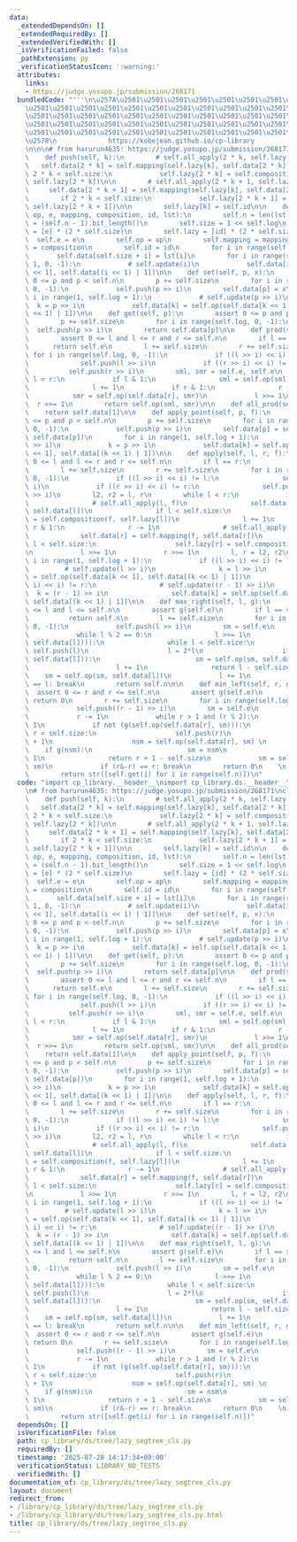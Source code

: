 ```yaml
---
data:
  _extendedDependsOn: []
  _extendedRequiredBy: []
  _extendedVerifiedWith: []
  _isVerificationFailed: false
  _pathExtension: py
  _verificationStatusIcon: ':warning:'
  attributes:
    links:
    - https://judge.yosupo.jp/submission/268171
  bundledCode: "'''\n\u257A\u2501\u2501\u2501\u2501\u2501\u2501\u2501\u2501\u2501\u2501\
    \u2501\u2501\u2501\u2501\u2501\u2501\u2501\u2501\u2501\u2501\u2501\u2501\u2501\
    \u2501\u2501\u2501\u2501\u2501\u2501\u2501\u2501\u2501\u2501\u2501\u2501\u2501\
    \u2501\u2501\u2501\u2501\u2501\u2501\u2501\u2501\u2501\u2501\u2501\u2501\u2501\
    \u2501\u2501\u2501\u2501\u2501\u2501\u2501\u2501\u2501\u2501\u2501\u2501\u2501\
    \u2578\n             https://kobejean.github.io/cp-library               \n'''\n\
    \n\n\n# from harurun4635: https://judge.yosupo.jp/submission/268171\nclass LazySegTree:\n\
    \    def push(self, k):\n        # self.all_apply(2 * k, self.lazy[k])\n     \
    \   self.data[2 * k] = self.mapping(self.lazy[k], self.data[2 * k])\n        if\
    \ 2 * k < self.size:\n            self.lazy[2 * k] = self.composition(self.lazy[k],\
    \ self.lazy[2 * k])\n\n        # self.all_apply(2 * k + 1, self.lazy[k])\n   \
    \     self.data[2 * k + 1] = self.mapping(self.lazy[k], self.data[2 * k + 1])\n\
    \        if 2 * k < self.size:\n            self.lazy[2 * k + 1] = self.composition(self.lazy[k],\
    \ self.lazy[2 * k + 1])\n\n        self.lazy[k] = self.id\n\n    def __init__(self,\
    \ op, e, mapping, composition, id, lst):\n        self.n = len(lst)\n        self.log\
    \ = (self.n - 1).bit_length()\n        self.size = 1 << self.log\n        self.data\
    \ = [e] * (2 * self.size)\n        self.lazy = [id] * (2 * self.size)\n      \
    \  self.e = e\n        self.op = op\n        self.mapping = mapping\n        self.composition\
    \ = composition\n        self.id = id\n        for i in range(self.n):\n     \
    \       self.data[self.size + i] = lst[i]\n        for i in range(self.size -\
    \ 1, 0, -1):\n            # self.update(i)\n            self.data[i] = self.op(self.data[i\
    \ << 1], self.data[(i << 1) | 1])\n\n    def set(self, p, x):\n        assert\
    \ 0 <= p and p < self.n\n        p += self.size\n        for i in range(self.log,\
    \ 0, -1):\n            self.push(p >> i)\n        self.data[p] = x\n        for\
    \ i in range(1, self.log + 1):\n            # self.update(p >> i)\n          \
    \  k = p >> i\n            self.data[k] = self.op(self.data[k << 1], self.data[(k\
    \ << 1) | 1])\n\n    def get(self, p):\n        assert 0 <= p and p < self.n\n\
    \        p += self.size\n        for i in range(self.log, 0, -1):\n          \
    \  self.push(p >> i)\n        return self.data[p]\n\n    def prod(self, l, r):\n\
    \        assert 0 <= l and l <= r and r <= self.n\n        if l == r:\n      \
    \      return self.e\n        l += self.size\n        r += self.size\n       \
    \ for i in range(self.log, 0, -1):\n            if ((l >> i) << i) != l:\n   \
    \             self.push(l >> i)\n            if ((r >> i) << i) != r:\n      \
    \          self.push(r >> i)\n        sml, smr = self.e, self.e\n        while\
    \ l < r:\n            if l & 1:\n                sml = self.op(sml, self.data[l])\n\
    \                l += 1\n            if r & 1:\n                r -= 1\n     \
    \           smr = self.op(self.data[r], smr)\n            l >>= 1\n          \
    \  r >>= 1\n        return self.op(sml, smr)\n\n    def all_prod(self):\n    \
    \    return self.data[1]\n\n    def apply_point(self, p, f):\n        assert 0\
    \ <= p and p < self.n\n        p += self.size\n        for i in range(self.log,\
    \ 0, -1):\n            self.push(p >> i)\n        self.data[p] = self.mapping(f,\
    \ self.data[p])\n        for i in range(1, self.log + 1):\n            # self.update(p\
    \ >> i)\n            k = p >> i\n            self.data[k] = self.op(self.data[k\
    \ << 1], self.data[(k << 1) | 1])\n\n    def apply(self, l, r, f):\n        assert\
    \ 0 <= l and l <= r and r <= self.n\n        if l == r:\n            return\n\
    \        l += self.size\n        r += self.size\n        for i in range(self.log,\
    \ 0, -1):\n            if ((l >> i) << i) != l:\n                self.push(l >>\
    \ i)\n            if ((r >> i) << i) != r:\n                self.push((r - 1)\
    \ >> i)\n        l2, r2 = l, r\n        while l < r:\n            if l & 1:\n\
    \                # self.all_apply(l, f)\n                self.data[l] = self.mapping(f,\
    \ self.data[l])\n                if l < self.size:\n                    self.lazy[l]\
    \ = self.composition(f, self.lazy[l])\n                l += 1\n            if\
    \ r & 1:\n                r -= 1\n                # self.all_apply(r, f)\n   \
    \             self.data[r] = self.mapping(f, self.data[r])\n                if\
    \ l < self.size:\n                    self.lazy[r] = self.composition(f, self.lazy[r])\n\
    \n            l >>= 1\n            r >>= 1\n        l, r = l2, r2\n        for\
    \ i in range(1, self.log + 1):\n            if ((l >> i) << i) != l:\n       \
    \         # self.update(l >> i)\n                k = l >> i\n                self.data[k]\
    \ = self.op(self.data[k << 1], self.data[(k << 1) | 1])\n            if ((r >>\
    \ i) << i) != r:\n                # self.update((r - 1) >> i)\n              \
    \  k = (r - 1) >> i\n                self.data[k] = self.op(self.data[k << 1],\
    \ self.data[(k << 1) | 1])\n\n    def max_right(self, l, g):\n        assert 0\
    \ <= l and l <= self.n\n        assert g(self.e)\n        if l == self.n:\n  \
    \          return self.n\n        l += self.size\n        for i in range(self.log,\
    \ 0, -1):\n            self.push(l >> i)\n        sm = self.e\n        while 1:\n\
    \            while l % 2 == 0:\n                l >>= 1\n            if not (g(self.op(sm,\
    \ self.data[l]))):\n                while l < self.size:\n                   \
    \ self.push(l)\n                    l = 2*l\n                    if g(self.op(sm,\
    \ self.data[l])):\n                        sm = self.op(sm, self.data[l])\n  \
    \                      l += 1\n                return l - self.size\n        \
    \    sm = self.op(sm, self.data[l])\n            l += 1\n            if (l&-l)\
    \ == l: break\n        return self.n\n\n    def min_left(self, r, g):\n      \
    \  assert 0 <= r and r <= self.n\n        assert g(self.e)\n        if r == 0:\
    \ return 0\n        r += self.size\n        for i in range(self.log, 0, -1):\n\
    \            self.push((r - 1) >> i)\n        sm = self.e\n        while 1:\n\
    \            r -= 1\n            while r > 1 and (r % 2):\n                r >>=\
    \ 1\n            if not (g(self.op(self.data[r], sm))):\n                while\
    \ r < self.size:\n                    self.push(r)\n                    r = 2*r\
    \ + 1\n                    nsm = self.op(self.data[r], sm) \n                \
    \    if g(nsm):\n                        sm = nsm\n                        r -=\
    \ 1\n                return r + 1 - self.size\n            sm = self.op(self.data[r],\
    \ sm)\n            if (r&-r) == r: break\n        return 0\n    \n    def __str__(self):\n\
    \        return str([self.get(i) for i in range(self.n)])\n"
  code: "import cp_library.__header__\nimport cp_library.ds.__header__\nimport cp_library.ds.tree.__header__\n\
    \n# from harurun4635: https://judge.yosupo.jp/submission/268171\nclass LazySegTree:\n\
    \    def push(self, k):\n        # self.all_apply(2 * k, self.lazy[k])\n     \
    \   self.data[2 * k] = self.mapping(self.lazy[k], self.data[2 * k])\n        if\
    \ 2 * k < self.size:\n            self.lazy[2 * k] = self.composition(self.lazy[k],\
    \ self.lazy[2 * k])\n\n        # self.all_apply(2 * k + 1, self.lazy[k])\n   \
    \     self.data[2 * k + 1] = self.mapping(self.lazy[k], self.data[2 * k + 1])\n\
    \        if 2 * k < self.size:\n            self.lazy[2 * k + 1] = self.composition(self.lazy[k],\
    \ self.lazy[2 * k + 1])\n\n        self.lazy[k] = self.id\n\n    def __init__(self,\
    \ op, e, mapping, composition, id, lst):\n        self.n = len(lst)\n        self.log\
    \ = (self.n - 1).bit_length()\n        self.size = 1 << self.log\n        self.data\
    \ = [e] * (2 * self.size)\n        self.lazy = [id] * (2 * self.size)\n      \
    \  self.e = e\n        self.op = op\n        self.mapping = mapping\n        self.composition\
    \ = composition\n        self.id = id\n        for i in range(self.n):\n     \
    \       self.data[self.size + i] = lst[i]\n        for i in range(self.size -\
    \ 1, 0, -1):\n            # self.update(i)\n            self.data[i] = self.op(self.data[i\
    \ << 1], self.data[(i << 1) | 1])\n\n    def set(self, p, x):\n        assert\
    \ 0 <= p and p < self.n\n        p += self.size\n        for i in range(self.log,\
    \ 0, -1):\n            self.push(p >> i)\n        self.data[p] = x\n        for\
    \ i in range(1, self.log + 1):\n            # self.update(p >> i)\n          \
    \  k = p >> i\n            self.data[k] = self.op(self.data[k << 1], self.data[(k\
    \ << 1) | 1])\n\n    def get(self, p):\n        assert 0 <= p and p < self.n\n\
    \        p += self.size\n        for i in range(self.log, 0, -1):\n          \
    \  self.push(p >> i)\n        return self.data[p]\n\n    def prod(self, l, r):\n\
    \        assert 0 <= l and l <= r and r <= self.n\n        if l == r:\n      \
    \      return self.e\n        l += self.size\n        r += self.size\n       \
    \ for i in range(self.log, 0, -1):\n            if ((l >> i) << i) != l:\n   \
    \             self.push(l >> i)\n            if ((r >> i) << i) != r:\n      \
    \          self.push(r >> i)\n        sml, smr = self.e, self.e\n        while\
    \ l < r:\n            if l & 1:\n                sml = self.op(sml, self.data[l])\n\
    \                l += 1\n            if r & 1:\n                r -= 1\n     \
    \           smr = self.op(self.data[r], smr)\n            l >>= 1\n          \
    \  r >>= 1\n        return self.op(sml, smr)\n\n    def all_prod(self):\n    \
    \    return self.data[1]\n\n    def apply_point(self, p, f):\n        assert 0\
    \ <= p and p < self.n\n        p += self.size\n        for i in range(self.log,\
    \ 0, -1):\n            self.push(p >> i)\n        self.data[p] = self.mapping(f,\
    \ self.data[p])\n        for i in range(1, self.log + 1):\n            # self.update(p\
    \ >> i)\n            k = p >> i\n            self.data[k] = self.op(self.data[k\
    \ << 1], self.data[(k << 1) | 1])\n\n    def apply(self, l, r, f):\n        assert\
    \ 0 <= l and l <= r and r <= self.n\n        if l == r:\n            return\n\
    \        l += self.size\n        r += self.size\n        for i in range(self.log,\
    \ 0, -1):\n            if ((l >> i) << i) != l:\n                self.push(l >>\
    \ i)\n            if ((r >> i) << i) != r:\n                self.push((r - 1)\
    \ >> i)\n        l2, r2 = l, r\n        while l < r:\n            if l & 1:\n\
    \                # self.all_apply(l, f)\n                self.data[l] = self.mapping(f,\
    \ self.data[l])\n                if l < self.size:\n                    self.lazy[l]\
    \ = self.composition(f, self.lazy[l])\n                l += 1\n            if\
    \ r & 1:\n                r -= 1\n                # self.all_apply(r, f)\n   \
    \             self.data[r] = self.mapping(f, self.data[r])\n                if\
    \ l < self.size:\n                    self.lazy[r] = self.composition(f, self.lazy[r])\n\
    \n            l >>= 1\n            r >>= 1\n        l, r = l2, r2\n        for\
    \ i in range(1, self.log + 1):\n            if ((l >> i) << i) != l:\n       \
    \         # self.update(l >> i)\n                k = l >> i\n                self.data[k]\
    \ = self.op(self.data[k << 1], self.data[(k << 1) | 1])\n            if ((r >>\
    \ i) << i) != r:\n                # self.update((r - 1) >> i)\n              \
    \  k = (r - 1) >> i\n                self.data[k] = self.op(self.data[k << 1],\
    \ self.data[(k << 1) | 1])\n\n    def max_right(self, l, g):\n        assert 0\
    \ <= l and l <= self.n\n        assert g(self.e)\n        if l == self.n:\n  \
    \          return self.n\n        l += self.size\n        for i in range(self.log,\
    \ 0, -1):\n            self.push(l >> i)\n        sm = self.e\n        while 1:\n\
    \            while l % 2 == 0:\n                l >>= 1\n            if not (g(self.op(sm,\
    \ self.data[l]))):\n                while l < self.size:\n                   \
    \ self.push(l)\n                    l = 2*l\n                    if g(self.op(sm,\
    \ self.data[l])):\n                        sm = self.op(sm, self.data[l])\n  \
    \                      l += 1\n                return l - self.size\n        \
    \    sm = self.op(sm, self.data[l])\n            l += 1\n            if (l&-l)\
    \ == l: break\n        return self.n\n\n    def min_left(self, r, g):\n      \
    \  assert 0 <= r and r <= self.n\n        assert g(self.e)\n        if r == 0:\
    \ return 0\n        r += self.size\n        for i in range(self.log, 0, -1):\n\
    \            self.push((r - 1) >> i)\n        sm = self.e\n        while 1:\n\
    \            r -= 1\n            while r > 1 and (r % 2):\n                r >>=\
    \ 1\n            if not (g(self.op(self.data[r], sm))):\n                while\
    \ r < self.size:\n                    self.push(r)\n                    r = 2*r\
    \ + 1\n                    nsm = self.op(self.data[r], sm) \n                \
    \    if g(nsm):\n                        sm = nsm\n                        r -=\
    \ 1\n                return r + 1 - self.size\n            sm = self.op(self.data[r],\
    \ sm)\n            if (r&-r) == r: break\n        return 0\n    \n    def __str__(self):\n\
    \        return str([self.get(i) for i in range(self.n)])"
  dependsOn: []
  isVerificationFile: false
  path: cp_library/ds/tree/lazy_segtree_cls.py
  requiredBy: []
  timestamp: '2025-07-28 14:17:34+09:00'
  verificationStatus: LIBRARY_NO_TESTS
  verifiedWith: []
documentation_of: cp_library/ds/tree/lazy_segtree_cls.py
layout: document
redirect_from:
- /library/cp_library/ds/tree/lazy_segtree_cls.py
- /library/cp_library/ds/tree/lazy_segtree_cls.py.html
title: cp_library/ds/tree/lazy_segtree_cls.py
---
```

